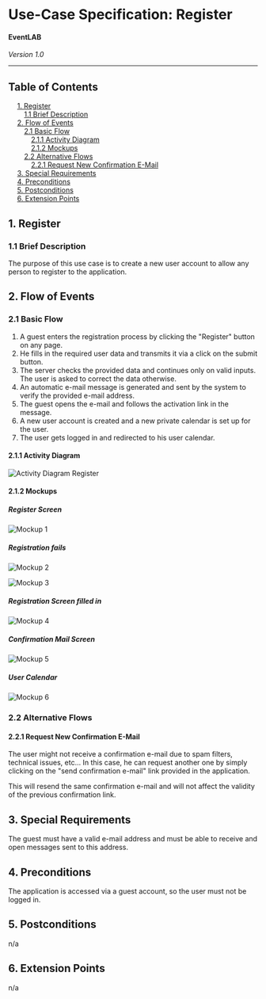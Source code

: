 # Use-Case Specification: Register
#### EventLAB

*Version 1.0*

---
## Table of Contents

&emsp; [1. Register](#1-register)<br/>
&emsp;&emsp; [1.1 Brief Description](#11-brief-description)<br/>
&emsp; [2. Flow of Events](#2-flow-of-events)<br/>
&emsp;&emsp; [2.1 Basic Flow](#21-basic-flow)<br/>
&emsp;&emsp;&emsp; [2.1.1 Activity Diagram](#211-activity-diagram)<br/>
&emsp;&emsp;&emsp; [2.1.2 Mockups](#212-mockups)<br/>
&emsp;&emsp; [2.2 Alternative Flows](#22-alternative-flows)<br/>
&emsp;&emsp;&emsp; [2.2.1 Request New Confirmation E-Mail](#221-request-new-confirmation-e-mail)<br/>
&emsp; [3. Special Requirements](#3-special-requirements)<br/>
&emsp; [4. Preconditions](#4-preconditions)<br/>
&emsp; [5. Postconditions](#5-postconditions)<br/>
&emsp; [6. Extension Points](#6-extension-points)<br/>

## 1. Register

### 1.1 Brief Description

The purpose of this use case is to create a new user account to allow any person to register to the application.

## 2. Flow of Events
### 2.1 Basic Flow
1. A guest enters the registration process by clicking the "Register" button on any page.
2. He fills in the required user data and transmits it via a click on the submit button.
3. The server checks the provided data and continues only on valid inputs. The user is asked to correct the data otherwise.
3. An automatic e-mail message is generated and sent by the system to verify the provided e-mail address.
4. The guest opens the e-mail and follows the activation link in the message.
5. A new user account is created and a new private calendar is set up for the user.
6. The user gets logged in and redirected to his user calendar.

#### 2.1.1 Activity Diagram
![Activity Diagram Register](Activity-Diagram-Register.png)

#### 2.1.2 Mockups
##### Register Screen
![Mockup 1](Mockups/1%20-%20Register%20Screen.png)

##### Registration fails
![Mockup 2](Mockups/2%20-%20Fail%20Register.png)

![Mockup 3](Mockups/3%20-%20Fail%20Register.png)

##### Registration Screen filled in
![Mockup 4](Mockups/4%20-%20Register%20Screen%20filled%20in.png)

##### Confirmation Mail Screen
![Mockup 5](Mockups/5%20-%20Confirm%20Mail%20Screen.png)

##### User Calendar
![Mockup 6](Mockups/6%20-%20User%20Interface.png)



### 2.2 Alternative Flows

#### 2.2.1 Request New Confirmation E-Mail

The user might not receive a confirmation e-mail due to spam filters, technical issues, etc... In this case, he can request another one by simply clicking on the "send confirmation e-mail" link provided in the application.

 This will resend the same confirmation e-mail and will not affect the validity of the previous confirmation link.

## 3. Special Requirements
The guest must have a valid e-mail address and must be able to receive and open messages sent to this address.

## 4. Preconditions
The application is accessed via a guest account, so the user must not be logged in.

## 5. Postconditions
n/a

## 6. Extension Points
n/a
